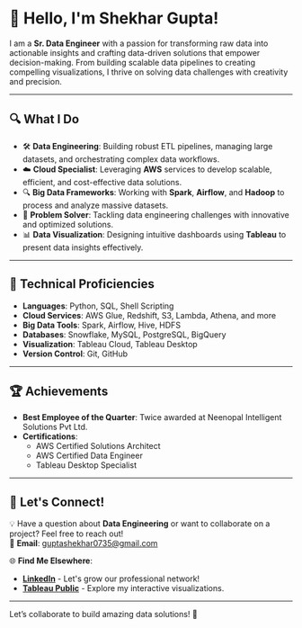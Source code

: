 # 👋 Hello, I'm Shekhar Gupta!

I am a **Sr. Data Engineer** with a passion for transforming raw data into actionable insights and crafting data-driven solutions that empower decision-making. From building scalable data pipelines to creating compelling visualizations, I thrive on solving data challenges with creativity and precision.

---

## 🔍 **What I Do**
- 🛠️ **Data Engineering**: Building robust ETL pipelines, managing large datasets, and orchestrating complex data workflows.   
- ☁️ **Cloud Specialist**: Leveraging **AWS** services to develop scalable, efficient, and cost-effective data solutions.  
- 🔍 **Big Data Frameworks**: Working with **Spark**, **Airflow**, and **Hadoop** to process and analyze massive datasets.  
- 🧩 **Problem Solver**: Tackling data engineering challenges with innovative and optimized solutions.
- 📊 **Data Visualization**: Designing intuitive dashboards using **Tableau** to present data insights effectively.   

---

## 🚀 **Technical Proficiencies**
- **Languages**: Python, SQL, Shell Scripting  
- **Cloud Services**: AWS Glue, Redshift, S3, Lambda, Athena, and more  
- **Big Data Tools**: Spark, Airflow, Hive, HDFS  
- **Databases**: Snowflake, MySQL, PostgreSQL, BigQuery  
- **Visualization**: Tableau Cloud, Tableau Desktop  
- **Version Control**: Git, GitHub  

---

## 🏆 **Achievements**
- **Best Employee of the Quarter**: Twice awarded at Neenopal Intelligent Solutions Pvt Ltd.  
- **Certifications**:  
  - AWS Certified Solutions Architect  
  - AWS Certified Data Engineer  
  - Tableau Desktop Specialist  

---

## 💬 **Let's Connect!**
💡 Have a question about **Data Engineering** or want to collaborate on a project? Feel free to reach out!  
📧 **Email**: [guptashekhar0735@gmail.com](mailto:guptashekhar0735@gmail.com)  

🌐 **Find Me Elsewhere**:  
- **[LinkedIn](https://www.linkedin.com/in/shekhar-guptaa/)** - Let's grow our professional network!  
- **[Tableau Public](#)** - Explore my interactive visualizations.  

---

Let’s collaborate to build amazing data solutions! 🚀


